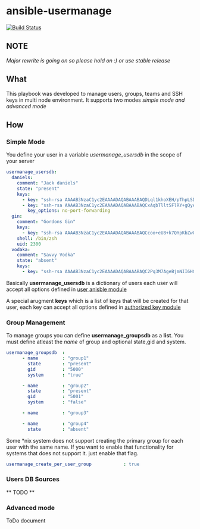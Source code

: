 ansible-usermanage
===

[![Build Status](https://travis-ci.org/ahelal/ansible-usermanage.svg?branch=master)](https://travis-ci.org/ahelal/ansible-usermanage)

## NOTE 
*Major rewrite is going on so please hold on :) or use stable release* 


## What

This playbook was developed to manage users, groups, teams and SSH keys in multi node environment.
It supports two modes *simple mode and advanced mode*


## How
### Simple Mode

You define your user in a variable *usermanage_usersdb* in the scope of your server

```yaml
usermanage_usersdb: 
  daniels: 
    comment: "Jack daniels"
    state: "present"
    keys: 
      - key: "ssh-rsa AAAAB3NzaC1yc2EAAAADAQABAAABAQDLql1khoXEH/pThpLSDwJNBIEHkjrBggjEvRCqCFYvE1Neavc6iuLSzjLdnj74LNrPEjY+xcjAcPmgwxo8+WKpLL7Iy8e9IGH3lwB05x9jfnw2H1ZRnZZxF+wV/ei/vfCmRyt2cqv+DLomg18RDTnyTk2pvSEvL0xkRn5QRbzxqbnB+9xmItTjdtq/ZDYRgFYn2ZPfokFyyr3KpwpK0gNcpFhCF94CvExKpu6SFPTv+ERnFvHEN9d8SlzwkyCP4yqrfOjFuVUuZf2FtAkDx0d4cXo0i7VUM/hOthUNFpmljZLhkxafPxwp50Q/xRe7MvDQMrEPGPZ/pubOwzqVmMWH"
      - key: "ssh-rsa AAAAB3NzaC1yc2EAAAADAQABAAABAQCxAqbTlltSFlRY+gQyAx3j0W+WDnahZYbECAXiwNqAHG7PP8GSEDVkfZTkJdlu9PoB/B3nW2R/Q3//IxUfzRsUnjUzl0WXbhz331n5bHtgJlg82MGqwbNjN0yMR/GB4pQKeExYOLKi/7jI/wkOAJ4X9Bv9skEK/mHAWWPrBf/5C5qWUOxVC1+he3iaU+LSbiL6uiNs8S49fiGno8tBkBFgth+9gqdCLRAFVe2dzJJK1nSQTffHCs12pJs2S3yBD9KkUQJO51tByP4qO3549iwLo8hQnqtFULMpL+NN5Muk1bFZ2jW+0Sri1bhVS58llZCuoENZsLf/+xejbfwJAk4h"
        key_options: no-port-forwarding
  gin: 
    comment: "Gordons Gin"
    keys: 
      - key: "ssh-rsa AAAAB3NzaC1yc2EAAAADAQABAAABAQCcoo+eU8+k7QYpKbZwOQwiMpeklQcmEyLTsJr0RLTeqsHkIh8rFWyMZURDZ5pgEGo3iXZD+dqM28agy2Pw68/V0wht/9n0PjmUVZgkWIas162w3vZrJENDi8wAo4ojQJf0lZf63K8AxoB12fF+QdR7jfTLrz2bCxv9XaHKm7nYGtRO0f8ETgvwpIS2jN0mPAD7qnCFvLtbaxd/UzsQS5M8Au42+9zdn78Atm7gtKY9uR5U1Jwrop8KipXf0wAtMo39Xc9P8hGbYGA1jkbcG2x1LI7G9L+PddxeZjpkW2Uv559YJDRjBJfJAfp6K4HGV5uXITSMVDY9KBYvepolrlul"
    shell: /bin/zsh
    uid: 2300
  vodaka: 
    comment: "Savvy Vodka"
    state: "absent"
    keys: 
      - key: "ssh-rsa AAAAB3NzaC1yc2EAAAADAQABAAABAQC2Pq3M7AgeBjmNII6HGsKd2uaXFIfaljpNg1Rf6y3iGP84wC82bMfZTSIhnzJ4qwHj7Bzn8oiMmqtyeGcmEwLXm5f7mk3lj9NmxUEfbuWsPoSX4VHIney0F2cjrYRAHua8vZ50OrqYvRaBNttx+pCsub/Kw/t91PQvz7s5ML12DfhlfbE5f/g+ZrKHBxsn6Vw0VqN1Cx5cecaN+9NbdwTV25/RVsXC6v9TQlIqWR+znt4ZVxUSCTAbGc51tmauoleZee2XBkAO7xmJ7zPQEndhErq/zm0euZGx1xGIjQ7dVBK8t1ah2UdBS4pSHgjhDulo0hr4gIubQ0FSV+8cWCNN"
```

Basically **usermanage_usersdb** is a dictionary of users each user will accept all options defined in [user anisble module](http://docs.ansible.com/user_module.html)

A special arugment **keys** which is a list of keys that will be created for that user, each key can accept all options defined in [authorized key module](http://docs.ansible.com/authorized_key_module.html)

### Group Management
To manage groups you can define **usermanage_groupsdb** as a **list**. You must define atleast the *name* of group and optional state,gid and system.

```yaml
usermanage_groupsdb  :
      - name         : "group1"
        state        : "present"
        gid          : "5000"
        system       : "true"

      - name         : "group2"
        state        : "present"
        gid          : "5001"
        system       : "false"

      - name         : "group3"

      - name         : "group4"
        state        : "absent"
```

Some *nix system does not support creating the primary group for each user with the same name. If you want to enable that functionality for systems that does not support it. just enable that flag.
```yaml
usermanage_create_per_user_group            : true 
```

### Users DB Sources
** TODO **

### Advanced mode
ToDo document

